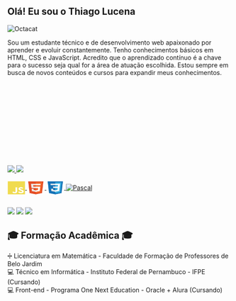 
## Olá! Eu sou o Thiago Lucena

<img src="https://github.com/thiagocfl/thiagocfl/assets/129323976/bfca9d0b-ec87-4ab8-b161-f8fbc01c95c4" width="300px" align="left" alt="Octacat">
⠀⠀⠀⠀⠀⠀⠀⠀⠀

Sou um estudante técnico e de desenvolvimento web apaixonado por aprender e evoluir constantemente. Tenho conhecimentos básicos em HTML, CSS e JavaScript.
Acredito que o aprendizado contínuo é a chave para o sucesso seja qual for a área de atuação escolhida. Estou sempre em busca de novos conteúdos e cursos para expandir meus conhecimentos.

<br>
<br>
<br>
<br>
<br>
<br>
<br>
<br>
<br>⠀⠀⠀⠀⠀⠀⠀⠀⠀
<br>⠀⠀⠀⠀



<div>
  <a href="https://github.com/thiagocfl">
  <img height="180em" src="https://github-readme-stats.vercel.app/api?username=thiagocfl&show_icons=true&theme=dracula&include_all_commits=true&count_private=true"/>
  <img height="180em" src="https://github-readme-stats.vercel.app/api/top-langs/?username=thiagocfl&layout=compact&langs_count=16&theme=dracula"/>
</div>

<div style="display: inline_block"><br>
  <img align="center" alt="JavaScript" height="30" width="40" src="https://raw.githubusercontent.com/devicons/devicon/master/icons/javascript/javascript-plain.svg">
  <img align="center" alt="HTML" height="30" width="40" src="https://raw.githubusercontent.com/devicons/devicon/master/icons/html5/html5-original.svg">
  <img align="center" alt="CSS" height="30" width="40" src="https://raw.githubusercontent.com/devicons/devicon/master/icons/css3/css3-original.svg">
<!-- <img align="center" alt="React" height="30" width="40" src="https://raw.githubusercontent.com/devicons/devicon/master/icons/react/react-original.svg"> -->
  <img align="center" alt="Pascal" width="35" src="https://alefragnani.gallerycdn.vsassets.io/extensions/alefragnani/pascal/9.6.0/1676423977534/Microsoft.VisualStudio.Services.Icons.Default">
</div>

##

<div>
<!--   <a href="https://www.youtube.com/channel/UC_-uuuZbY0AAt9CViNzvc-Q" target="_blank"><img src="https://img.shields.io/badge/YouTube-FF0000?style=for-the-badge&logo=youtube&logoColor=white" target="_blank"></a> -->
<!--   <a href="https://instagram.com/rafaballerini" target="_blank"><img src="https://img.shields.io/badge/-Instagram-%23E4405F?style=for-the-badge&logo=instagram&logoColor=white" target="_blank"></a> -->
<!--  	<a href="https://www.twitch.tv/rafaballerinii" target="_blank"><img src="https://img.shields.io/badge/Twitch-9146FF?style=for-the-badge&logo=twitch&logoColor=white" target="_blank"></a> -->
  <a href="https://discord.gg/MQW5Be7y" target="_blank"><img src="https://img.shields.io/badge/Discord-7289DA?style=for-the-badge&logo=discord&logoColor=white" target="_blank"></a> 
  <a href = "mailto:thiagof.lucena33@gmail.com"><img src="https://img.shields.io/badge/-Gmail-%23333?style=for-the-badge&logo=gmail&logoColor=white?logoWidth=200px" target="_blank"></a>
  <a href="https://www.linkedin.com/in/thiago-lucena-dev/" target="_blank"><img src="https://img.shields.io/badge/-LinkedIn-%230077B5?style=for-the-badge&logo=linkedin&logoColor=white" target="_blank"></a>
</div>

<div>
  <h2>🎓 Formação Acadêmica 🎓</h2> 
 ➗ Licenciatura em Matemática - Faculdade de Formação de Professores de Belo Jardim <br>
 💻 Técnico em Informática - Instituto Federal de Pernambuco - IFPE (Cursando) <br>
 💻 Front-end - Programa One Next Education - Oracle + Alura (Cursando) <br>
</div>
